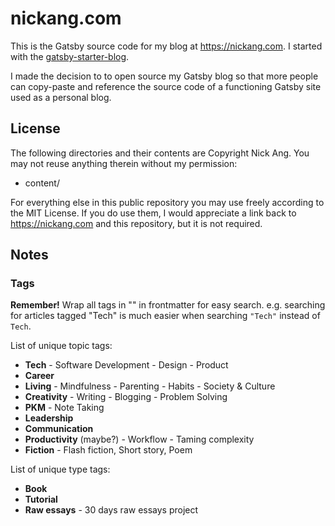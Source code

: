 # nickang.com

This is the Gatsby source code for my blog at https://nickang.com. I started with the [gatsby-starter-blog](https://github.com/gatsbyjs/gatsby-starter-blog).

I made the decision to to open source my Gatsby blog so that more people can copy-paste and reference the source code of a functioning Gatsby site used as a personal blog.

## License

The following directories and their contents are Copyright Nick Ang. You may not reuse anything therein without my permission:

- content/

For everything else in this public repository you may use freely according to the MIT License. If you do use them, I would appreciate a link back to https://nickang.com and this repository, but it is not required.

## Notes
### Tags

**Remember!** Wrap all tags in "" in frontmatter for easy search. e.g. searching for articles tagged "Tech" is much easier when searching `"Tech"` instead of `Tech`.

List of unique topic tags:
- **Tech** - Software Development - Design - Product
- **Career**
- **Living** - Mindfulness - Parenting - Habits - Society & Culture
- **Creativity** - Writing - Blogging - Problem Solving
- **PKM** - Note Taking
- **Leadership**
- **Communication**
- **Productivity** (maybe?) - Workflow - Taming complexity
- **Fiction** - Flash fiction, Short story, Poem

List of unique type tags:
- **Book**
- **Tutorial**
- **Raw essays** - 30 days raw essays project
